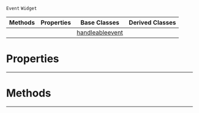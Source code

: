  `Event` `Widget`



|Methods|Properties|Base Classes|Derived Classes|
|---|---|---|---|
| | |[handleableevent](https://github.com/PlasmaEngine/PlasmaDocs/blob/master/code_reference/class_reference/handleableevent.markdown)| |


 #  Properties


---  
 #  Methods


---  
 

 